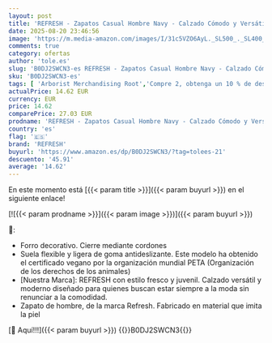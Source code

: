 ```yaml
---
layout: post
title: 'REFRESH - Zapatos Casual Hombre Navy - Calzado Cómodo y Versátil - Moda Casual - Modelo 17248303  Talla 42 '
date: 2025-08-20 23:46:56
image: 'https://m.media-amazon.com/images/I/31c5VZO6AyL._SL500_._SL400_.jpg'
comments: true
category: ofertas
author: 'tole.es'
slug: 'B0DJ2SWCN3-es REFRESH - Zapatos Casual Hombre Navy - Calzado Cómodo y...'
sku: 'B0DJ2SWCN3-es'
tags: [ 'Arborist Merchandising Root','Compre 2, obtenga un 10 % de descuento','Compre 2, obtenga un 10 % de descuento_Shoes 1','Moda','Moda Hombre','Self Service','Special Features Stores','Zapatos para hombre','Zapatos planos con cordones para hombre','c8538d25-3af9-48d3-aeff-5f3ce5572a36_0','c8538d25-3af9-48d3-aeff-5f3ce5572a36_1701','refresh','zapatos','🇪🇸', ]
actualPrice: 14.62 EUR
currency: EUR
price: 14.62
comparePrice: 27.03 EUR
prodname: 'REFRESH - Zapatos Casual Hombre Navy - Calzado Cómodo y Versátil - Moda Casual - Modelo 17248303  Talla 42 '
country: 'es'
flag: '🇪🇸'
brand: 'REFRESH'
buyurl: 'https://www.amazon.es/dp/B0DJ2SWCN3/?tag=tolees-21'
descuento: '45.91'
average: '14.62'
---
```


En este momento está [{{< param title >}}]({{< param buyurl >}}) en el siguiente enlace!

[![{{< param prodname >}}]({{< param image >}})]({{< param buyurl >}})

🔎:

- Forro decorativo. Cierre mediante cordones
- Suela flexible y ligera de goma antideslizante. Este modelo ha obtenido el certificado vegano por la organización mundial PETA (Organización de los derechos de los animales)
- [Nuestra Marca]: REFRESH con estilo fresco y juvenil. Calzado versátil y moderno diseñado para quienes buscan estar siempre a la moda sin renunciar a la comodidad.
- Zapato de hombre, de la marca Refresh. Fabricado en material que imita la piel

[🛒 Aquí!!!]({{< param buyurl >}})
{{<world>}}B0DJ2SWCN3{{</world>}}
